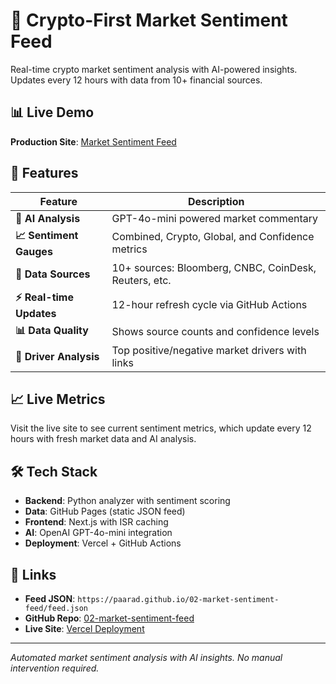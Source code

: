 # 🚀 Crypto-First Market Sentiment Feed

Real-time crypto market sentiment analysis with AI-powered insights. Updates every 12 hours with data from 10+ financial sources.

## 📊 Live Demo

**Production Site**: [Market Sentiment Feed](https://02-market-sentiment-feed.paarad.org)

## 🎯 Features

| Feature | Description |
|---------|-------------|
| **🤖 AI Analysis** | GPT-4o-mini powered market commentary |
| **📈 Sentiment Gauges** | Combined, Crypto, Global, and Confidence metrics |
| **📰 Data Sources** | 10+ sources: Bloomberg, CNBC, CoinDesk, Reuters, etc. |
| **⚡ Real-time Updates** | 12-hour refresh cycle via GitHub Actions |
| **📊 Data Quality** | Shows source counts and confidence levels |
| **🔗 Driver Analysis** | Top positive/negative market drivers with links |

## 📈 Live Metrics

Visit the live site to see current sentiment metrics, which update every 12 hours with fresh market data and AI analysis.

## 🛠️ Tech Stack

- **Backend**: Python analyzer with sentiment scoring
- **Data**: GitHub Pages (static JSON feed)
- **Frontend**: Next.js with ISR caching
- **AI**: OpenAI GPT-4o-mini integration
- **Deployment**: Vercel + GitHub Actions

## 🔗 Links

- **Feed JSON**: `https://paarad.github.io/02-market-sentiment-feed/feed.json`
- **GitHub Repo**: [02-market-sentiment-feed](https://github.com/paarad/02-market-sentiment-feed)
- **Live Site**: [Vercel Deployment](https://02-market-sentiment-feed.paarad.org)

---

*Automated market sentiment analysis with AI insights. No manual intervention required.* 
